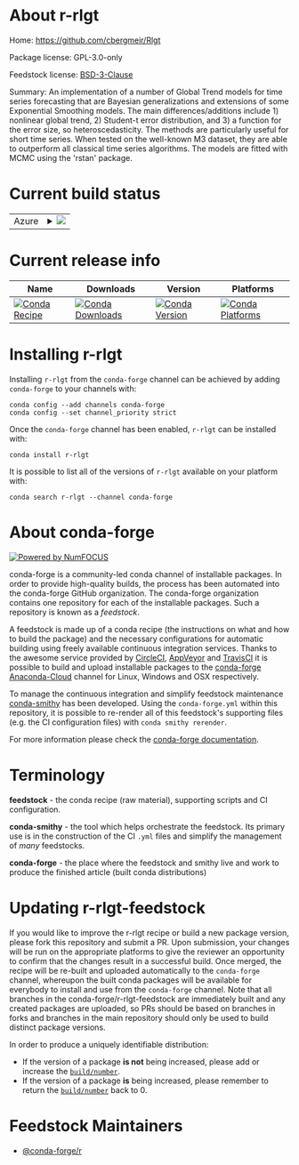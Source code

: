 About r-rlgt
============

Home: https://github.com/cbergmeir/Rlgt

Package license: GPL-3.0-only

Feedstock license: [BSD-3-Clause](https://github.com/conda-forge/r-rlgt-feedstock/blob/master/LICENSE.txt)

Summary: An implementation of a number of Global Trend models for time series forecasting that are Bayesian generalizations and extensions of some Exponential Smoothing models. The main differences/additions include 1) nonlinear global trend, 2) Student-t error distribution, and 3) a function for the error size, so heteroscedasticity. The methods are particularly useful for short time series. When tested on the well-known M3 dataset, they are able to outperform all classical time series algorithms. The models are fitted with MCMC using the 'rstan' package.

Current build status
====================


<table>
    
  <tr>
    <td>Azure</td>
    <td>
      <details>
        <summary>
          <a href="https://dev.azure.com/conda-forge/feedstock-builds/_build/latest?definitionId=12758&branchName=master">
            <img src="https://dev.azure.com/conda-forge/feedstock-builds/_apis/build/status/r-rlgt-feedstock?branchName=master">
          </a>
        </summary>
        <table>
          <thead><tr><th>Variant</th><th>Status</th></tr></thead>
          <tbody><tr>
              <td>linux_64_r_base4.0</td>
              <td>
                <a href="https://dev.azure.com/conda-forge/feedstock-builds/_build/latest?definitionId=12758&branchName=master">
                  <img src="https://dev.azure.com/conda-forge/feedstock-builds/_apis/build/status/r-rlgt-feedstock?branchName=master&jobName=linux&configuration=linux_64_r_base4.0" alt="variant">
                </a>
              </td>
            </tr><tr>
              <td>linux_64_r_base4.1</td>
              <td>
                <a href="https://dev.azure.com/conda-forge/feedstock-builds/_build/latest?definitionId=12758&branchName=master">
                  <img src="https://dev.azure.com/conda-forge/feedstock-builds/_apis/build/status/r-rlgt-feedstock?branchName=master&jobName=linux&configuration=linux_64_r_base4.1" alt="variant">
                </a>
              </td>
            </tr><tr>
              <td>osx_64_r_base4.0</td>
              <td>
                <a href="https://dev.azure.com/conda-forge/feedstock-builds/_build/latest?definitionId=12758&branchName=master">
                  <img src="https://dev.azure.com/conda-forge/feedstock-builds/_apis/build/status/r-rlgt-feedstock?branchName=master&jobName=osx&configuration=osx_64_r_base4.0" alt="variant">
                </a>
              </td>
            </tr><tr>
              <td>osx_64_r_base4.1</td>
              <td>
                <a href="https://dev.azure.com/conda-forge/feedstock-builds/_build/latest?definitionId=12758&branchName=master">
                  <img src="https://dev.azure.com/conda-forge/feedstock-builds/_apis/build/status/r-rlgt-feedstock?branchName=master&jobName=osx&configuration=osx_64_r_base4.1" alt="variant">
                </a>
              </td>
            </tr>
          </tbody>
        </table>
      </details>
    </td>
  </tr>
</table>

Current release info
====================

| Name | Downloads | Version | Platforms |
| --- | --- | --- | --- |
| [![Conda Recipe](https://img.shields.io/badge/recipe-r--rlgt-green.svg)](https://anaconda.org/conda-forge/r-rlgt) | [![Conda Downloads](https://img.shields.io/conda/dn/conda-forge/r-rlgt.svg)](https://anaconda.org/conda-forge/r-rlgt) | [![Conda Version](https://img.shields.io/conda/vn/conda-forge/r-rlgt.svg)](https://anaconda.org/conda-forge/r-rlgt) | [![Conda Platforms](https://img.shields.io/conda/pn/conda-forge/r-rlgt.svg)](https://anaconda.org/conda-forge/r-rlgt) |

Installing r-rlgt
=================

Installing `r-rlgt` from the `conda-forge` channel can be achieved by adding `conda-forge` to your channels with:

```
conda config --add channels conda-forge
conda config --set channel_priority strict
```

Once the `conda-forge` channel has been enabled, `r-rlgt` can be installed with:

```
conda install r-rlgt
```

It is possible to list all of the versions of `r-rlgt` available on your platform with:

```
conda search r-rlgt --channel conda-forge
```


About conda-forge
=================

[![Powered by NumFOCUS](https://img.shields.io/badge/powered%20by-NumFOCUS-orange.svg?style=flat&colorA=E1523D&colorB=007D8A)](http://numfocus.org)

conda-forge is a community-led conda channel of installable packages.
In order to provide high-quality builds, the process has been automated into the
conda-forge GitHub organization. The conda-forge organization contains one repository
for each of the installable packages. Such a repository is known as a *feedstock*.

A feedstock is made up of a conda recipe (the instructions on what and how to build
the package) and the necessary configurations for automatic building using freely
available continuous integration services. Thanks to the awesome service provided by
[CircleCI](https://circleci.com/), [AppVeyor](https://www.appveyor.com/)
and [TravisCI](https://travis-ci.com/) it is possible to build and upload installable
packages to the [conda-forge](https://anaconda.org/conda-forge)
[Anaconda-Cloud](https://anaconda.org/) channel for Linux, Windows and OSX respectively.

To manage the continuous integration and simplify feedstock maintenance
[conda-smithy](https://github.com/conda-forge/conda-smithy) has been developed.
Using the ``conda-forge.yml`` within this repository, it is possible to re-render all of
this feedstock's supporting files (e.g. the CI configuration files) with ``conda smithy rerender``.

For more information please check the [conda-forge documentation](https://conda-forge.org/docs/).

Terminology
===========

**feedstock** - the conda recipe (raw material), supporting scripts and CI configuration.

**conda-smithy** - the tool which helps orchestrate the feedstock.
                   Its primary use is in the construction of the CI ``.yml`` files
                   and simplify the management of *many* feedstocks.

**conda-forge** - the place where the feedstock and smithy live and work to
                  produce the finished article (built conda distributions)


Updating r-rlgt-feedstock
=========================

If you would like to improve the r-rlgt recipe or build a new
package version, please fork this repository and submit a PR. Upon submission,
your changes will be run on the appropriate platforms to give the reviewer an
opportunity to confirm that the changes result in a successful build. Once
merged, the recipe will be re-built and uploaded automatically to the
`conda-forge` channel, whereupon the built conda packages will be available for
everybody to install and use from the `conda-forge` channel.
Note that all branches in the conda-forge/r-rlgt-feedstock are
immediately built and any created packages are uploaded, so PRs should be based
on branches in forks and branches in the main repository should only be used to
build distinct package versions.

In order to produce a uniquely identifiable distribution:
 * If the version of a package **is not** being increased, please add or increase
   the [``build/number``](https://docs.conda.io/projects/conda-build/en/latest/resources/define-metadata.html#build-number-and-string).
 * If the version of a package **is** being increased, please remember to return
   the [``build/number``](https://docs.conda.io/projects/conda-build/en/latest/resources/define-metadata.html#build-number-and-string)
   back to 0.

Feedstock Maintainers
=====================

* [@conda-forge/r](https://github.com/conda-forge/r/)

